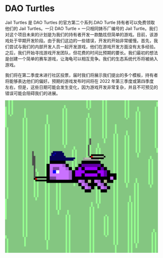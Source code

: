 # DAO Turtles

Jail Turtles 是 DAO Turtles 的官方第二个系列.DAO Turtle 持有者可以免费领取他们的 Jail Turtles。一只 DAO Turtle = 一只相同铸币厂编号的 Jail Turtle。我们对这个项目未来的计划是为我们的持有者开发一款酷炫但简单的游戏。目前，该游戏处于早期开发阶段。由于我们这边的一些错误，开发的开始非常缓慢。首先，我们尝试与我们的内部开发人员一起开发游戏，他们在游戏开发方面没有太多经验。之后，我们开始寻找游戏开发团队，但花费的时间比预期的要长。我们最初的想法是创建一个简单的赛车游戏，让海龟可以相互竞争。我们的生态系统代币将被纳入游戏。

我们将在第二季度末进行社区投票，届时我们将展示我们提出的多个模板，持有者将能够表达他们的偏好。预期的游戏发布时间将在 2022 年第三季度或第四季度左右，但是，这些日期可能会发生变化，因为游戏开发非常复杂，并且不可预见的错误可能会阻碍我们的进展。

![NFT](unnamed.png)
